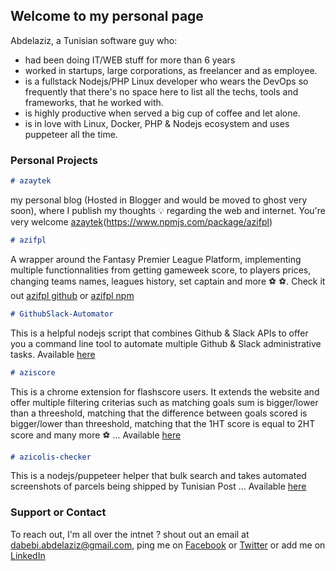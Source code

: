 ## Welcome to my personal page

Abdelaziz, a Tunisian software guy who:
- had been doing IT/WEB stuff for more than 6 years
- worked in startups, large corporations, as freelancer and as employee.
- is a fullstack Nodejs/PHP Linux developer who wears the DevOps so frequently that there's no space here to list all the techs, tools and frameworks, that he worked with.
- is highly productive when served a big cup of coffee and let alone. 
- is in love with Linux, Docker, PHP & Nodejs ecosystem and uses puppeteer all the time.

### Personal Projects
```markdown
# azaytek 
```
my personal blog (Hosted in Blogger and would be moved to ghost very soon), where I publish my thoughts 💡 regarding the web and internet. You're very welcome [azaytek](https://www.azaytek.com/)(https://www.npmjs.com/package/azifpl)
```markdown
# azifpl 
```
A wrapper around the Fantasy Premier League Platform, implementing multiple functionnalities from getting gameweek score, to players prices, changing teams names, leagues history, set captain and more ⚽ ⚽. Check it out [azifpl github](https://github.com/azizfcb/azifpl) or [azifpl npm](https://www.npmjs.com/package/azifpl)
```markdown
# GithubSlack-Automator
```
This is a helpful nodejs script that combines Github & Slack APIs to offer you a command line tool to automate multiple Github & Slack administrative tasks. Available [here](https://github.com/azizfcb/GithubSlack-Automator)
```markdown
# aziscore
```
This is a chrome extension for flashscore users. It extends the website and offer multiple filtering criterias such as matching goals sum is bigger/lower than a threeshold, matching that the difference between goals scored is bigger/lower than threeshold, matching that the 1HT score is equal to 2HT score and many more ⚽ ... Available [here](https://github.com/azizfcb/aziscore)
```markdown
# azicolis-checker
```
This is a nodejs/puppeteer helper that bulk search and takes automated screenshots of parcels being shipped by Tunisian Post ... Available [here](https://github.com/azizfcb/azicolis-checker)

### Support or Contact

To reach out, I'm all over the intnet ? shout out an email at [dabebi.abdelaziz@gmail.com](mailto:dabebi.abdelaziz@gmail.com), ping me on [Facebook](https://www.facebook.com/fcb.simao) or [Twitter](https://twitter.com/3azzouzana) or add me on [LinkedIn](https://www.linkedin.com/in/abdelazizdabebi/)
